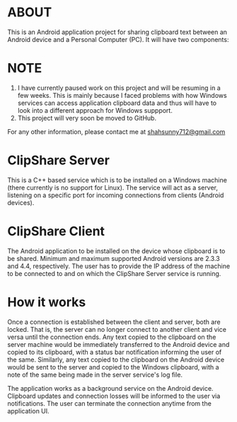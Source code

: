 # ABOUT #

This is an Android application project for sharing clipboard text between an Android device and a Personal Computer (PC). It will have two components:

# NOTE #
1. I have currently paused work on this project and will be resuming in a few weeks. This is mainly because I faced problems with how Windows services can access application clipboard data and thus will have to look into a different approach for Windows suppport.
2. This project will very soon be moved to GitHub.

For any other information, please contact me at shahsunny712@gmail.com

# ClipShare Server #

This is a C++ based service which is to be installed on a Windows machine (there currently is no support for Linux). The service will act as a server, listening on a specific port for incoming connections from clients (Android devices).

# ClipShare Client #

The Android application to be installed on the device whose clipboard is to be shared. Minimum and maximum supported Android versions are 2.3.3 and 4.4, respectively. The user has to provide the IP address of the machine to be connected to and on which the ClipShare Server service is running.


# How it works #

Once a connection is established between the client and server, both are locked. That is, the server can no longer connect to another client and vice versa until the connection ends.
Any text copied to the clipboard on the server machine would be immediately transferred to the Android device and copied to its clipboard, with a status bar notification informing the user of the same. Similarly, any text copied to the clipboard on the Android device would be sent to the server and copied to the Windows clipboard, with a note of the same being made in the server service's log file.

The application works as a background service on the Android device. Clipboard updates and connection losses will be informed to the user via notifications. The user can terminate the connection anytime from the application UI.